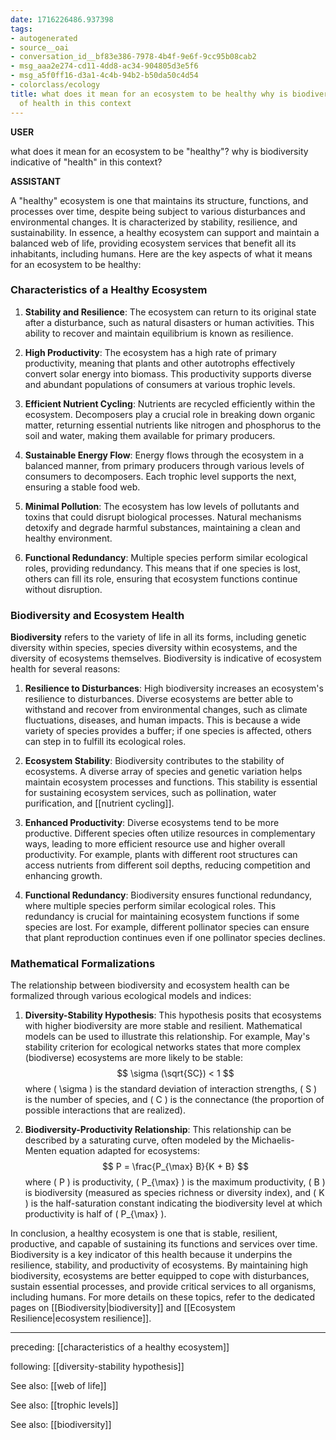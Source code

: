 ```yaml
---
date: 1716226486.937398
tags:
- autogenerated
- source__oai
- conversation_id__bf83e386-7978-4b4f-9e6f-9cc95b08cab2
- msg_aaa2e274-cd11-4dd8-ac34-904805d3e5f6
- msg_a5f0ff16-d3a1-4c4b-94b2-b50da50c4d54
- colorclass/ecology
title: what does it mean for an ecosystem to be healthy why is biodiversity indicative
  of health in this context
---
```


**USER**

what does it mean for an ecosystem to be "healthy"? why is biodiversity indicative of "health" in this context?


**ASSISTANT**

A "healthy" ecosystem is one that maintains its structure, functions, and processes over time, despite being subject to various disturbances and environmental changes. It is characterized by stability, resilience, and sustainability. In essence, a healthy ecosystem can support and maintain a balanced web of life, providing ecosystem services that benefit all its inhabitants, including humans. Here are the key aspects of what it means for an ecosystem to be healthy:

### Characteristics of a Healthy Ecosystem

1. **Stability and Resilience**: The ecosystem can return to its original state after a disturbance, such as natural disasters or human activities. This ability to recover and maintain equilibrium is known as resilience.

2. **High Productivity**: The ecosystem has a high rate of primary productivity, meaning that plants and other autotrophs effectively convert solar energy into biomass. This productivity supports diverse and abundant populations of consumers at various trophic levels.

3. **Efficient Nutrient Cycling**: Nutrients are recycled efficiently within the ecosystem. Decomposers play a crucial role in breaking down organic matter, returning essential nutrients like nitrogen and phosphorus to the soil and water, making them available for primary producers.

4. **Sustainable Energy Flow**: Energy flows through the ecosystem in a balanced manner, from primary producers through various levels of consumers to decomposers. Each trophic level supports the next, ensuring a stable food web.

5. **Minimal Pollution**: The ecosystem has low levels of pollutants and toxins that could disrupt biological processes. Natural mechanisms detoxify and degrade harmful substances, maintaining a clean and healthy environment.

6. **Functional Redundancy**: Multiple species perform similar ecological roles, providing redundancy. This means that if one species is lost, others can fill its role, ensuring that ecosystem functions continue without disruption.

### Biodiversity and Ecosystem Health

**Biodiversity** refers to the variety of life in all its forms, including genetic diversity within species, species diversity within ecosystems, and the diversity of ecosystems themselves. Biodiversity is indicative of ecosystem health for several reasons:

1. **Resilience to Disturbances**: High biodiversity increases an ecosystem's resilience to disturbances. Diverse ecosystems are better able to withstand and recover from environmental changes, such as climate fluctuations, diseases, and human impacts. This is because a wide variety of species provides a buffer; if one species is affected, others can step in to fulfill its ecological roles.

2. **Ecosystem Stability**: Biodiversity contributes to the stability of ecosystems. A diverse array of species and genetic variation helps maintain ecosystem processes and functions. This stability is essential for sustaining ecosystem services, such as pollination, water purification, and [[nutrient cycling]].

3. **Enhanced Productivity**: Diverse ecosystems tend to be more productive. Different species often utilize resources in complementary ways, leading to more efficient resource use and higher overall productivity. For example, plants with different root structures can access nutrients from different soil depths, reducing competition and enhancing growth.

4. **Functional Redundancy**: Biodiversity ensures functional redundancy, where multiple species perform similar ecological roles. This redundancy is crucial for maintaining ecosystem functions if some species are lost. For example, different pollinator species can ensure that plant reproduction continues even if one pollinator species declines.

### Mathematical Formalizations

The relationship between biodiversity and ecosystem health can be formalized through various ecological models and indices:

1. **Diversity-Stability Hypothesis**: This hypothesis posits that ecosystems with higher biodiversity are more stable and resilient. Mathematical models can be used to illustrate this relationship. For example, May's stability criterion for ecological networks states that more complex (biodiverse) ecosystems are more likely to be stable:
   $$ \sigma (\sqrt{SC}) < 1 $$
   where \( \sigma \) is the standard deviation of interaction strengths, \( S \) is the number of species, and \( C \) is the connectance (the proportion of possible interactions that are realized).

2. **Biodiversity-Productivity Relationship**: This relationship can be described by a saturating curve, often modeled by the Michaelis-Menten equation adapted for ecosystems:
   $$ P = \frac{P_{\max} B}{K + B} $$
   where \( P \) is productivity, \( P_{\max} \) is the maximum productivity, \( B \) is biodiversity (measured as species richness or diversity index), and \( K \) is the half-saturation constant indicating the biodiversity level at which productivity is half of \( P_{\max} \).

In conclusion, a healthy ecosystem is one that is stable, resilient, productive, and capable of sustaining its functions and services over time. Biodiversity is a key indicator of this health because it underpins the resilience, stability, and productivity of ecosystems. By maintaining high biodiversity, ecosystems are better equipped to cope with disturbances, sustain essential processes, and provide critical services to all organisms, including humans. For more details on these topics, refer to the dedicated pages on [[Biodiversity|biodiversity]] and [[Ecosystem Resilience|ecosystem resilience]].


---

preceding: [[characteristics of a healthy ecosystem]]  


following: [[diversity-stability hypothesis]]

See also: [[web of life]]


See also: [[trophic levels]]


See also: [[biodiversity]]